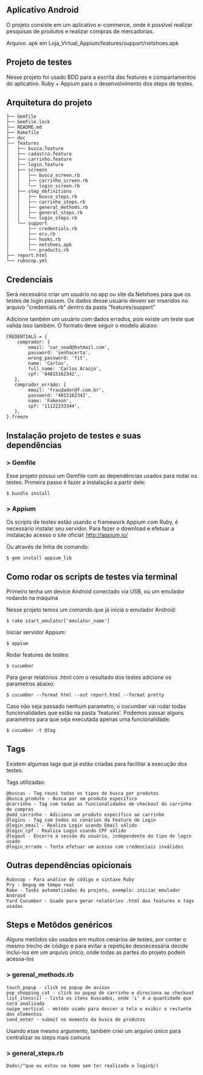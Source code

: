 ## Aplicativo Android

O projeto consiste em um aplicativo e-commerce, onde é possível realizar pesquisas de produtos e realizar compras de mercadorias.

Arquivo .apk em Loja_Virtual_Appium/features/support/netshoes.apk

## Projeto de testes

Nesse projeto foi usado BDD para a escrita das features e compartamentos do aplicativo. 
Ruby + Appium para o desenvolvimento dos steps de testes.

## Arquitetura do projeto 

```
├── Gemfile
├── Gemfile.lock
├── README.md
├── Rakefile
├── doc
├── features
│   ├── busca.feature
│   ├── cadastro.feature
│   ├── carrinho.feature
│   ├── login.feature
│   ├── screens
│   │   ├── busca_screen.rb
│   │   ├── carrinho_screen.rb
│   │   └── login_screen.rb
│   ├── step_definitions
│   │   ├── busca_steps.rb
│   │   ├── carrinho_steps.rb
│   │   ├── general_methods.rb
│   │   ├── general_steps.rb
│   │   └── login_steps.rb
│   └── support
│       ├── credentials.rb
│       ├── erv.rb
│       ├── hooks.rb
│       ├── netshoes.apk
│       └── products.rb
├── report.html
└── rubocop.yml
```


## Credenciais

Será necessário criar um usuário no app ou site da Netshoes para que os testes de login passem. 
Os dados desse usuário devem ser inseridos no arquivo "credentials.rb" dentro da pasta "features/support"

Adicione também um usuário com dados errados, pois existe um teste que valida isso também. O formato deve seguir o modelo abaixo: 

```
CREDENTIALS = {
    comprador: {
        email: 'car_soad@hotmail.com',
        password: 'senhacerta',
        wrong_password: 'fit',
        name: 'Carlos',
        full_name: 'Carlos Araújo',
        cpf: '04815162342',
   },
   comprador_errado: {
        email: 'fraudador@f.com.br',
        password: '4815162342',
        name: 'Fakeson',
        cpf: '11122233344',
   },
}.freeze
```

## Instalação projeto de testes e suas dependências

### > Gemfile

Esse projeto possui um Gemfile com as dependências usados para rodar os testes. Primeira passo é fazer a instalação a partir dele: 
```
$ bundle install
```

### > Appium

Os scripts de testes estão usando o framework Appium com Ruby, é necessário instalar seu servidor. Para fazer o download e efetuar a instalação acesso o site oficial: 
http://appium.io/

Ou através de linha de comando:
```
$ gem install appium_lib
```

## Como rodar os scripts de testes via terminal 

Primeiro tenha um device Android conectado via USB, ou um emulador rodando na máquina

Nesse projeto temos um comando que já inicia o emulador Android:
```
$ rake start_emulator['emulator_name']
```

Iniciar servidor Appium:
```
$ appium
```

Rodar features de testes:
```
$ cucumber 
```

Para gerar relatórios .html com o resultado dos testes adicione os parametros abaixo:
```
$ cucumber --format html --out report.html --format pretty
```

Caso não seja passado nenhum parametro, o cucumber vai rodar todas funcionalidades que estão na pasta 'features'.
Podemos passar alguns parametros para que seja executada apenas uma funcionalidade:
```
$ cucumber -t @tag
```

## Tags

Existem algumas tags que já estão criadas para facilitar a execução dos testes.

Tags utilizadas:
```
@buscas - Tag reuni todas os tipos de busca por produtos
@busca_produto - Busca por um produto específico 
@carrinho - Tag com todas as funcionalidades de checkout do carrinho de compras
@add_carrinho - Adiciona um produto específico ao carrinho
@logins - Tag com todos os cenários da Feature de Login
@login_email - Realiza Login usando Email válido
@login_cpf - Realiza Login usando CPF válido
@logout - Encerra a sessão do usuário, independente do tipo de login usado
@login_errado - Tenta efetuar um acesso com credenciais inválidos
```

## Outras dependências opicionais 
```
Rubocop - Para análise de código e sintaxe Ruby
Pry - Degug em tempo real 
Rake - Tasks automatizadas do projeto, exemplo: iniciar emulador Android
Yard Cucumber - Usado para gerar relatórios .html das features e tags usadas
```

## Steps e Metôdos genéricos

Alguns metôdos são usados em muitos cenários de testes, por conter o mesmo trecho de código e para evitar a repetição desnecessária decide inclui-los em um arquivo único, onde todas as partes do projeto podem acessa-los

### > gerenal_methods.rb
```
touch_popup - click no popup de avisos
pop_shopping_cat - click no popup do carrinho e direciona ao checkout
list_itens(i) - lista os itens buscados, onde 'i' é a quantidade que será analisada
swipe_vertical - metôdo usado para descer a tela e exibir o restante dos elementos
send_enter - submit no momento da busca de produtos
```

Usando esse mesmo argumento, também criei um arquivo único para centralizar os steps mais comuns 

### > general_steps.rb
```
Dado(/^que eu estou na home sem ter realizado o login$/) 
```
